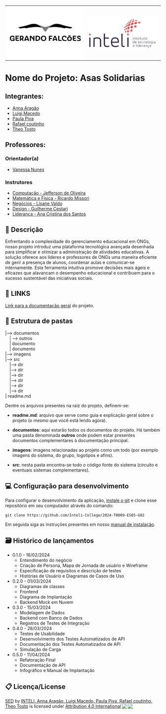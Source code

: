 <Table>
  <tr>
    <td><a href= "https://gerandofalcoes.com//"><img src="/imagens/logo-gerandofalcoes.png" alt="Gerando Falcões" border="0"></td>
    <td>
      <a href= "https://www.inteli.edu.br/"><img src="/imagens/logo-inteli.png" alt="Inteli - Instituto de Tecnologia e Liderança" border="0"></a>
    </td>
  </tr>
</table>

# Nome do Projeto: Asas Solidarias

## Integrantes:

- <a href="https://www.linkedin.com/">Anna Aragão</a>
- <a href="https://www.linkedin.com/">Luigi Macedo</a>
- <a href="https://www.linkedin.com/">Paula Piva</a> 
- <a href="https://www.linkedin.com/">Rafael coutinho</a> 
- <a href="https://www.linkedin.com/in/th%C3%A9o-tosto-7a0a9922b/">Theo Tosto</a> 


## Professores:
### Orientador(a) 
- <a href="https://www.linkedin.com/in/vanunes/">Vanessa Nunes</a>
### Instrutores
- <a href="https://www.linkedin.com/in/professor1/">Computação - Jefferson de Oliveira</a>
- <a href="https://www.linkedin.com/in/professor1/">Matemática e Física - Ricardo Missori</a>
- <a href="https://www.linkedin.com/in/professor1/">Negócios - Lisane Valdo</a>
- <a href="https://www.linkedin.com/in/professor1/">Design - Guilherme Cestari</a> 
- <a href="https://www.linkedin.com/in/professor1/">Liderança - Ana Cristina dos Santos</a>

## 📝 Descrição

Enfrentando a complexidade do gerenciamento educacional em ONGs, nosso projeto introduz uma plataforma tecnológica avançada desenhada para simplificar e otimizar a administração de atividades educativas. A solução oferece aos líderes e professores de ONGs uma maneira eficiente de gerir a presença de alunos, coordenar aulas e comunicar-se internamente. Esta ferramenta intuitiva promove decisões mais ágeis e eficazes que alavancam o desempenho educacional e contribuem para o sucesso sustentável das iniciativas sociais.

## 📝 LINKS

<a href="/documentos/index.md">Link para a documentação geral</a> do projeto.

## 📁 Estrutura de pastas

|--> documentos<br>
  &emsp;| --> outros <br>
  &emsp;| documento<br>
  &emsp;| documento<br>
|--> imagens<br>
|--> src<br>
  &emsp;|--> dir<br>
  &emsp;|--> dir<br>
  &emsp;|--> dir<br>
  &emsp;|--> dir<br>
  &emsp;|--> dir<br>
  &emsp;|--> dir<br>
| readme.md<br>


Dentre os arquivos presentes na raiz do projeto, definem-se:

- <b>readme.md</b>: arquivo que serve como guia e explicação geral sobre o projeto (o mesmo que você está lendo agora).

- <b>documentos</b>: aqui estarão todos os documentos do projeto. Há também uma pasta denominada <b>outros</b> onde podem estar presentes documentos complementares à documentação principal.

- <b>imagens</b>: imagens relacionadas ao projeto como um todo (por exemplo imagens do sistema, do grupo, logotipos e afins).

- <b>src</b>: nesta pasta encontra-se todo o código fonte do sistema (circuito e eventuais sistemas complementares).

## 💻 Configuração para desenvolvimento

Para configurar o desenvolvimento da aplicação, [instale o git](https://git-scm.com/downloads) e clone esse repositório em seu computador através do comando:

```
git clone https://github.com/Inteli-College/2024-T0009-ES05-G02
```
Em seguida siga as instruções presentes em nosso <a href="/documentos/outros/manual-instalacao.md">manual de instalação</a>.

## 🗃 Histórico de lançamentos

* 0.1.0 - 16/02/2024
    * Entendimento do negócio
    * Criação de Persona, Mapa de Jornada de usuário e Wireframe
    * Especificação de requisitos e descrição de testes
    * Histórias de Usuário e Diagramas de Casos de Uso
* 0.2.0 - 01/03/2024
    * Diagramas de classes
    * Frontend
    * Diagrama de Implantação
    * Backend Mock em Nuvem
* 0.3.0 - 15/03/2024
    * Modelagem de Dados
    * Backend com Banco de Dados
    * Registros de Testes de Integração
* 0.4.0 - 28/03/2024
    * Testes de Usabilidade
    * Desenvolvimento dos Testes Automatizados de API
    * Documentação dos Testes Automatizados de API
    * Simulação de Carga
* 0.5.0 - 11/04/2024
    * Refatoração Final
    * Documentação de API
    * Infográfico e Manual de Implantação

## 📋 Licença/License

<p xmlns:cc="http://creativecommons.org/ns#" xmlns:dct="http://purl.org/dc/terms/"><a property="dct:title" rel="cc:attributionURL" href="(https://github.com/Inteli-College/2024-T0009-ES05-G02">SED</a> by <a rel="cc:attributionURL dct:creator" property="cc:attributionName" href="https://github.com/Inteli-College/2024-T0009-ES05-G02">INTELI, Anna Aragão, Luigi Macedo, Paula Piva, Rafael coutinho, Theo Tosto</a> is licensed under <a href="http://creativecommons.org/licenses/by/4.0/?ref=chooser-v1" target="_blank" rel="license noopener noreferrer" style="display:inline-block;">Attribution 4.0 International<img style="height:22px!important;margin-left:3px;vertical-align:text-bottom;" src="https://mirrors.creativecommons.org/presskit/icons/cc.svg?ref=chooser-v1"><img style="height:22px!important;margin-left:3px;vertical-align:text-bottom;" src="https://mirrors.creativecommons.org/presskit/icons/by.svg?ref=chooser-v1"></a></p>
